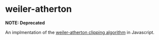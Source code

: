 weiler-atherton
===============
**NOTE: Deprecated**

An implmentation of the [weiler-atherton clipping algorithm](http://en.wikipedia.org/wiki/Weiler%E2%80%93Atherton_clipping_algorithm) in Javascript.
